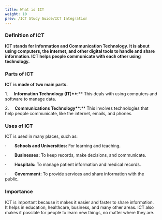 ```yaml
---
title: What is ICT
weight: 10
prev: /ICT Study Guide/ICT Integration
---
```


### **Definition of ICT**

**ICT stands for Information and Communication Technology. It is about using computers, the internet, and other digital tools to handle and share information. ICT helps people communicate with each other using technology.**

### **Parts of ICT**

**ICT is made of two main parts.**

1.     **Information Technology (IT)\*\***:\*\* This deals with using computers and software to manage data.

2.     **Communications Technology\*\***:\*\* This involves technologies that help people communicate, like the internet, emails, and phones.

### Uses of ICT

ICT is used in many places, such as:

·       **Schools and Universities:** For learning and teaching.

·       **Businesses:** To keep records, make decisions, and communicate.

·       **Hospitals:** To manage patient information and medical records.

·       **Government:** To provide services and share information with the public.

### Importance

ICT is important because it makes it easier and faster to share information. It helps in education, healthcare, business, and many other areas. ICT also makes it possible for people to learn new things, no matter where they are.
